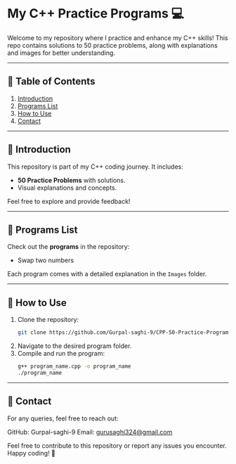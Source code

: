 # My C++ Practice Programs 💻

Welcome to my repository where I practice and enhance my C++ skills! This repo contains solutions to 50 practice problems, along with explanations and images for better understanding.

---

## 📜 Table of Contents
1. [Introduction](#introduction)
2. [Programs List](#programs-list)
3. [How to Use](#how-to-use)
4. [Contact](#-contact)

---

## 🔰 Introduction
This repository is part of my C++ coding journey. It includes:
- **50 Practice Problems** with solutions.
- Visual explanations and concepts.

Feel free to explore and provide feedback!

---

## 📝 Programs List
Check out the **programs** in the repository:

- Swap two numbers


Each program comes with a detailed explanation in the `Images` folder.

---

## 🚀 How to Use
1. Clone the repository:
   ```bash
   git clone https://github.com/Gurpal-saghi-9/CPP-50-Practice-Programs.git
2. Navigate to the desired program folder.
3. Compile and run the program:
   ```bash
   g++ program_name.cpp -o program_name
   ./program_name

---

## 📧 Contact
For any queries, feel free to reach out:

GitHub: Gurpal-saghi-9
Email: gurusaghi324@gmail.com

Feel free to contribute to this repository or report any issues you encounter. Happy coding! 🚀
